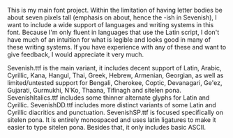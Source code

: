 This is my main font project. Within the limitation of having letter bodies be about seven pixels tall (emphasis on about, hence the -ish in Sevenish), I want to include a wide support of languages and writing systems in this font. Because I'm only fluent in languages that use the Latin script, I don't have much of an intuition for what is legible and looks good in many of these writing systems. If you have experience with any of these and want to give feedback, I would appreciate it very much. 

Sevenish.ttf is the main variant, it includes decent support of Latin, Arabic, Cyrillic, Kana, Hangul, Thai, Greek, Hebrew, Armenian, Georgian, as well as limited/untested support for Bengali, Cherokee, Coptic, Devanagari, Ge'ez, Gujarati, Gurmukhi, N'Ko, Thaana, Tifinagh and sitelen pona.
SevenishItalics.ttf includes some thinner alternate glyphs for Latin and Cyrillic.
SevenishDD.ttf includes more distinct variants of some Latin and Cyrillic diacritics and punctuation.
SevenishSP.ttf is focused specifically on sitelen pona. It is entirely monospaced and uses latin ligatures to make it easier to type sitelen pona. Besides that, it only includes basic ASCII.
